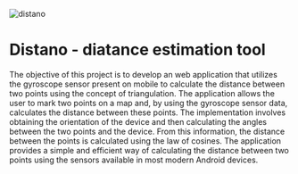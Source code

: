 ![distano](https://user-images.githubusercontent.com/76092296/233384047-151d0c4f-ed7f-4862-ae21-1a0deed7e518.png)


# Distano - diatance estimation tool

The objective of this project is to develop an  web  application that utilizes the gyroscope sensor present on mobile  to calculate the distance between two points using the concept of triangulation. 
The application allows the user to mark two points on a map and, by using the gyroscope sensor data, calculates the distance between these points. The implementation involves obtaining the orientation of the device and then calculating the angles between the two points and the device. From this information, the distance between the points is calculated using the law of cosines. The application provides a simple and efficient way of calculating the distance between two points using the sensors available in most modern Android devices. 

